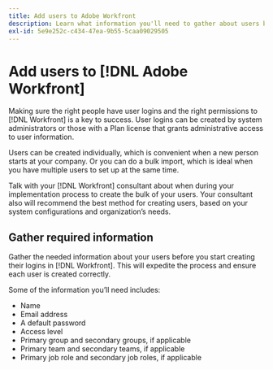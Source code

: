 ```yaml
---
title: Add users to Adobe Workfront
description: Learn what information you'll need to gather about users before creating user profiles in [!DNL Adobe Workfront].
exl-id: 5e9e252c-c434-47ea-9b55-5caa09029505
---
```

# Add users to [!DNL Adobe Workfront]

Making sure the right people have user logins and the right permissions to [!DNL Workfront] is a key to success. User logins can be created by system administrators or those with a Plan license that grants administrative access to user information.

Users can be created individually, which is convenient when a new person starts at your company. Or you can do a bulk import, which is ideal when you have multiple users to set up at the same time.

Talk with your [!DNL Workfront] consultant about when during your implementation process to create the bulk of your users. Your consultant also will recommend the best method for creating users, based on your system configurations and organization’s needs.

## Gather required information

Gather the needed information about your users before you start creating their logins in [!DNL Workfront]. This will expedite the process and ensure each user is created correctly.

Some of the information you’ll need includes:

* Name
* Email address
* A default password
* Access level
* Primary group and secondary groups, if applicable
* Primary team and secondary teams, if applicable
* Primary job role and secondary job roles, if applicable
